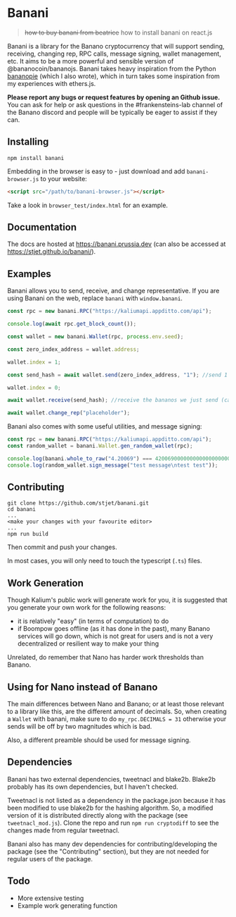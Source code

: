 # Banani

> ~~how to buy banani from beatrice~~
> how to install banani on react.js

Banani is a library for the Banano cryptocurrency that will support sending, receiving, changing rep, RPC calls, message signing, wallet management, etc. It aims to be a more powerful and sensible version of @bananocoin/bananojs. Banani takes heavy inspiration from the Python [bananopie](https://github.com/stjet/bananopie) (which I also wrote), which in turn takes some inspiration from my experiences with ethers.js.

**Please report any bugs or request features by opening an Github issue.** You can ask for help or ask questions in the #frankensteins-lab channel of the Banano discord and people will be typically be eager to assist if they can.

## Installing

```
npm install banani
```

Embedding in the browser is easy to - just download and add `banani-browser.js` to your website:

```html
<script src="/path/to/banani-browser.js"></script>
```

Take a look in `browser_test/index.html` for an example.

## Documentation

The docs are hosted at https://banani.prussia.dev (can also be accessed at https://stjet.github.io/banani/).

## Examples

Banani allows you to send, receive, and change representative. If you are using Banani on the web, replace `banani` with `window.banani`.

```js
const rpc = new banani.RPC("https://kaliumapi.appditto.com/api");

console.log(await rpc.get_block_count());

const wallet = new banani.Wallet(rpc, process.env.seed);

const zero_index_address = wallet.address;

wallet.index = 1;

const send_hash = await wallet.send(zero_index_address, "1"); //send 1 banano

wallet.index = 0;

await wallet.receive(send_hash); //receive the bananos we just send (can also do `await wallet.receive_all()`)

await wallet.change_rep("placeholder");
```

Banani also comes with some useful utilities, and message signing:

```js
const rpc = new banani.RPC("https://kaliumapi.appditto.com/api");
const random_wallet = banani.Wallet.gen_random_wallet(rpc);

console.log(banani.whole_to_raw("4.20069") === 420069000000000000000000000000n);
console.log(random_wallet.sign_message("test message\ntest test"));
```

## Contributing

```
git clone https://github.com/stjet/banani.git
cd banani
...
<make your changes with your favourite editor>
...
npm run build
```

Then commit and push your changes.

In most cases, you will only need to touch the typescript (`.ts`) files.

## Work Generation

Though Kalium's public work will generate work for you, it is suggested that you generate your own work for the following reasons:

- it is relatively "easy" (in terms of computation) to do
- if Boompow goes offline (as it has done in the past), many Banano services will go down, which is not great for users and is not a very decentralized or resilient way to make your thing

Unrelated, do remember that Nano has harder work thresholds than Banano.

## Using for Nano instead of Banano

The main differences between Nano and Banano; or at least those relevant to a library like this, are the different amount of decimals. So, when creating a `Wallet` with banani, make sure to do `my_rpc.DECIMALS = 31` otherwise your sends will be off by two magnitudes which is bad.

Also, a different preamble should be used for message signing.

## Dependencies

Banani has two external dependencies, tweetnacl and blake2b. Blake2b probably has its own dependencies, but I haven't checked.

Tweetnacl is not listed as a dependency in the package.json because it has been modified to use blake2b for the hashing algorithm. So, a modified version of it is distributed directly along with the package (see `tweetnacl_mod.js`). Clone the repo and run `npm run cryptodiff` to see the changes made from regular tweetnacl.

Banani also has many dev dependencies for contributing/developing the package (see the "Contributing" section), but they are not needed for regular users of the package.

## Todo

- More extensive testing
- Example work generating function

